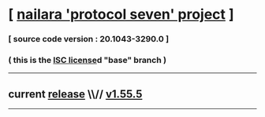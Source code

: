 
# [ [nailara 'protocol seven' project](http://src.nailara.net/) ]

### [ source code version : 20.1043-3290.0 ]

### ( this is the [ISC license](license)d "base" branch )
---
## current [release](https://github.com/anotherlink/nailara/releases) \\\\// [v1.55.5](https://github.com/anotherlink/nailara/releases/tag/v1.55.5)
---
